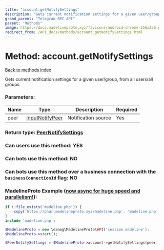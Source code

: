 ```yaml
---
title: "account.getNotifySettings"
description: "Gets current notification settings for a given user/group, from all users/all groups."
grand_parent: "Telegram RPC API"
parent: "Methods"
image: https://docs.madelineproto.xyz/favicons/android-chrome-256x256.png
redirect_from: /API_docs/methods/account_getNotifySettings.html
---
```

# Method: account.getNotifySettings
[Back to methods index](index.html)



Gets current notification settings for a given user/group, from all users/all groups.

### Parameters:

| Name     |    Type       | Description | Required |
|----------|---------------|-------------|----------|
|peer|[InputNotifyPeer](/API_docs/types/InputNotifyPeer.html) | Notification source | Yes|


### Return type: [PeerNotifySettings](/API_docs/types/PeerNotifySettings.html)

### Can users use this method: **YES**


### Can bots use this method: **NO**


### Can bots use this method over a business connection with the `businessConnectionId` flag: **NO**


### MadelineProto Example ([now async for huge speed and parallelism!](https://docs.madelineproto.xyz/docs/ASYNC.html)):


```php
if (!file_exists('madeline.php')) {
    copy('https://phar.madelineproto.xyz/madeline.php', 'madeline.php');
}
include 'madeline.php';

$MadelineProto = new \danog\MadelineProto\API('session.madeline');
$MadelineProto->start();

$PeerNotifySettings = $MadelineProto->account->getNotifySettings(peer: $InputNotifyPeer, );
```


